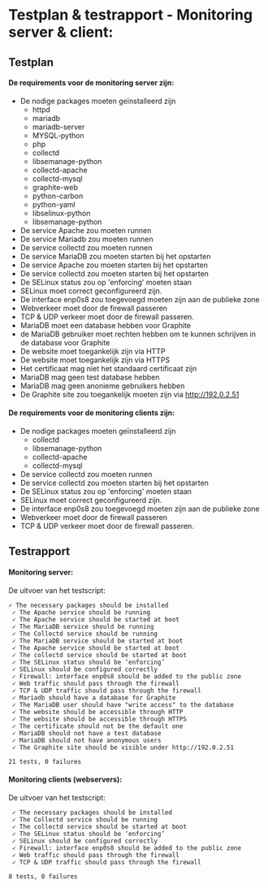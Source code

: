 # Testplan & testrapport - Monitoring server & client:

## Testplan
#### De requirements voor de monitoring server zijn:

- De nodige packages moeten geïnstalleerd zijn
  - httpd
  - mariadb
  - mariadb-server
  - MYSQL-python
  - php
  - collectd
  - libsemanage-python
  - collectd-apache
  - collectd-mysql
  - graphite-web
  - python-carbon
  - python-yaml
  - libselinux-python
  - libsemanage-python
- De service Apache zou moeten runnen
- De service Mariadb zou moeten runnen
- De service collectd zou moeten runnen
- De service MariaDB zou moeten starten bij het opstarten
- De service Apache zou moeten starten bij het opstarten
- De service collectd zou moeten starten bij het opstarten
- De SELinux status zou op 'enforcing' moeten staan
- SELinux moet correct geconfigureerd zijn.
- De interface enp0s8 zou toegevoegd moeten zijn aan de publieke zone
- Webverkeer moet door de firewall passeren
- TCP & UDP verkeer moet door de firewall passeren.
- MariaDB moet een database hebben voor Graphite
- de MariaDB gebruiker moet rechten hebben om te kunnen schrijven in de database voor Graphite
- De website moet toegankelijk zijn via HTTP
- De website moet toegankelijk zijn via HTTPS
- Het certificaat mag niet het standaard certificaat zijn
- MariaDB mag geen test database hebben
- MariaDB mag geen anonieme gebruikers hebben
- De Graphite site zou toegankelijk moeten zijn via http://192.0.2.51

#### De requirements voor de monitoring clients zijn:

- De nodige packages moeten geïnstalleerd zijn
  - collectd
  - libsemanage-python
  - collectd-apache
  - collectd-mysql
- De service collectd zou moeten runnen
- De service collectd zou moeten starten bij het opstarten
- De SELinux status zou op 'enforcing' moeten staan
- SELinux moet correct geconfigureerd zijn.
- De interface enp0s8 zou toegevoegd moeten zijn aan de publieke zone
- Webverkeer moet door de firewall passeren
- TCP & UDP verkeer moet door de firewall passeren.


## Testrapport

#### Monitoring server:
De uitvoer van het testscript:
```
✓ The necessary packages should be installed
 ✓ The Apache service should be running
 ✓ The Apache service should be started at boot
 ✓ The MariaDB service should be running
 ✓ The Collectd service should be running
 ✓ The MariaDB service should be started at boot
 ✓ The Apache service should be started at boot
 ✓ The collectd service should be started at boot
 ✓ The SELinux status should be ‘enforcing’
 ✓ SELinux should be configured correctly
 ✓ Firewall: interface enp0s8 should be added to the public zone
 ✓ Web traffic should pass through the firewall
 ✓ TCP & UDP traffic should pass through the firewall
 ✓ Mariadb should have a database for Graphite
 ✓ The MariaDB user should have "write access" to the database
 ✓ The website should be accessible through HTTP
 ✓ The website should be accessible through HTTPS
 ✓ The certificate should not be the default one
 ✓ MariaDB should not have a test database
 ✓ MariaDB should not have anonymous users
 ✓ The Graphite site should be visible under http://192.0.2.51

21 tests, 0 failures
```

#### Monitoring clients (webservers):
De uitvoer van het testscript:
```
 ✓ The necessary packages should be installed
 ✓ The Collectd service should be running
 ✓ The collectd service should be started at boot
 ✓ The SELinux status should be ‘enforcing’
 ✓ SELinux should be configured correctly
 ✓ Firewall: interface enp0s8 should be added to the public zone
 ✓ Web traffic should pass through the firewall
 ✓ TCP & UDP traffic should pass through the firewall

8 tests, 0 failures
```